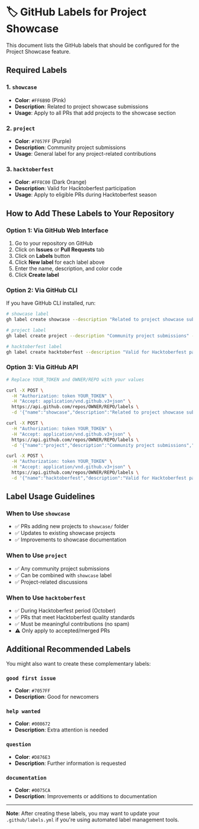 # 🏷️ GitHub Labels for Project Showcase

This document lists the GitHub labels that should be configured for the Project Showcase feature.

## Required Labels

### 1. `showcase`

- **Color**: `#FF6B9D` (Pink)
- **Description**: Related to project showcase submissions
- **Usage**: Apply to all PRs that add projects to the showcase section

### 2. `project`

- **Color**: `#7057FF` (Purple)
- **Description**: Community project submissions
- **Usage**: General label for any project-related contributions

### 3. `hacktoberfest`

- **Color**: `#FF8C00` (Dark Orange)
- **Description**: Valid for Hacktoberfest participation
- **Usage**: Apply to eligible PRs during Hacktoberfest season

## How to Add These Labels to Your Repository

### Option 1: Via GitHub Web Interface

1. Go to your repository on GitHub
2. Click on **Issues** or **Pull Requests** tab
3. Click on **Labels** button
4. Click **New label** for each label above
5. Enter the name, description, and color code
6. Click **Create label**

### Option 2: Via GitHub CLI

If you have GitHub CLI installed, run:

```bash
# showcase label
gh label create showcase --description "Related to project showcase submissions" --color FF6B9D

# project label
gh label create project --description "Community project submissions" --color 7057FF

# hacktoberfest label
gh label create hacktoberfest --description "Valid for Hacktoberfest participation" --color FF8C00
```

### Option 3: Via GitHub API

```bash
# Replace YOUR_TOKEN and OWNER/REPO with your values

curl -X POST \
  -H "Authorization: token YOUR_TOKEN" \
  -H "Accept: application/vnd.github.v3+json" \
  https://api.github.com/repos/OWNER/REPO/labels \
  -d '{"name":"showcase","description":"Related to project showcase submissions","color":"FF6B9D"}'

curl -X POST \
  -H "Authorization: token YOUR_TOKEN" \
  -H "Accept: application/vnd.github.v3+json" \
  https://api.github.com/repos/OWNER/REPO/labels \
  -d '{"name":"project","description":"Community project submissions","color":"7057FF"}'

curl -X POST \
  -H "Authorization: token YOUR_TOKEN" \
  -H "Accept: application/vnd.github.v3+json" \
  https://api.github.com/repos/OWNER/REPO/labels \
  -d '{"name":"hacktoberfest","description":"Valid for Hacktoberfest participation","color":"FF8C00"}'
```

## Label Usage Guidelines

### When to Use `showcase`

- ✅ PRs adding new projects to `showcase/` folder
- ✅ Updates to existing showcase projects
- ✅ Improvements to showcase documentation

### When to Use `project`

- ✅ Any community project submissions
- ✅ Can be combined with `showcase` label
- ✅ Project-related discussions

### When to Use `hacktoberfest`

- ✅ During Hacktoberfest period (October)
- ✅ PRs that meet Hacktoberfest quality standards
- ✅ Must be meaningful contributions (no spam)
- ⚠️ Only apply to accepted/merged PRs

## Additional Recommended Labels

You might also want to create these complementary labels:

### `good first issue`

- **Color**: `#7057FF`
- **Description**: Good for newcomers

### `help wanted`

- **Color**: `#008672`
- **Description**: Extra attention is needed

### `question`

- **Color**: `#D876E3`
- **Description**: Further information is requested

### `documentation`

- **Color**: `#0075CA`
- **Description**: Improvements or additions to documentation

---

**Note**: After creating these labels, you may want to update your `.github/labels.yml` if you're using automated label management tools.
